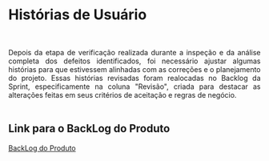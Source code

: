 # Histórias de Usuário

<br>
<p align="justify">Depois da etapa de verificação realizada durante a inspeção e da análise completa dos defeitos identificados, foi necessário ajustar algumas histórias para que estivessem alinhadas com as correções e o planejamento do projeto. Essas histórias revisadas foram realocadas no Backlog da Sprint, especificamente na coluna "Revisão", criada para destacar as alterações feitas em seus critérios de aceitação e regras de negócio.
<br>
<br>
  
## Link para o BackLog do Produto
[BackLog do Produto](https://github.com/users/hisokarenn/projects/4/views/1)

